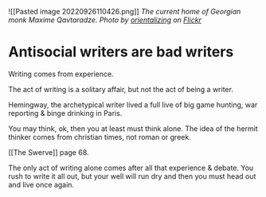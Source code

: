 
![[Pasted image 20220926110426.png]]
*The current home of Georgian monk Maxime Qavtaradze.*
*Photo by [orientalizing](https://www.flickr.com/people/orientalizing/) on [Flickr](https://farm4.staticflickr.com/3715/9050801399_541cfb0e11_b.jpg)*

# Antisocial writers are bad writers

Writing comes from experience.

The act of writing is a solitary affair, but not the act of being a writer.

Hemingway, the archetypical writer lived a full live of big game hunting, war reporting & binge drinking in Paris.

You may think, ok, then you at least must think alone. The idea of the hermit thinker comes from christian times, not roman or greek.

[[The Swerve]] page 68.

The only act of writing alone comes after all that experience & debate. You rush to write it all out, but your well will run dry and then you must head out and live once again.


